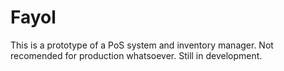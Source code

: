 Fayol
========

This is a prototype of a PoS system and inventory manager. Not recomended for production whatsoever. Still in development.
